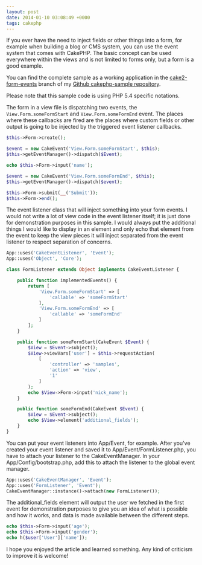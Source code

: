 ```yaml
---
layout: post
date: 2014-01-10 03:08:49 +0000
tags: cakephp
---
```


If you ever have the need to inject fields or other things into a form, for example when building a blog or CMS system, you can use the event system that comes with CakePHP. The basic concept can be used everywhere within the views and is not limited to forms only, but a form is a good example.

You can find the complete sample as a working application in the [cake2-form-events](https://github.com/burzum/cakephp-samples/tree/cake2-form-events) branch of my [Github cakephp-sample repository](https://github.com/burzum/cakephp-samples).

Please note that this sample code is using PHP 5.4 specific notations.

The form in a view file is dispatching two events, the `View.Form.someFormStart` and `View.Form.someFormEnd` event. The places where these callbacks are fired are the places where custom fields or other output is going to be injected by the triggered event listener callbacks.

```php
$this->Form->create();

$event = new CakeEvent('View.Form.someFormStart', $this);
$this->getEventManager()->dispatch($Event);

echo $this->Form->input('name');

$event = new CakeEvent('View.Form.someFormEnd', $this);
$this->getEventManager()->dispatch($event);

$this->Form->submit(__('Submit'));
$this->Form->end();
```

The event listener class that will inject something into your form events. I would not write a lot of view code in the event listener itself; it is just done for demonstration purposes in this sample. I would always put the additional things I would like to display in an element and only echo that element from the event to keep the view pieces it will inject separated from the event listener to respect separation of concerns.

```php
App::uses('CakeEventListener', 'Event');
App::uses('Object', 'Core');

class FormListener extends Object implements CakeEventListener {

    public function implementedEvents() {
        return [
            'View.Form.someFormStart' => [
                'callable' => 'someFormStart'
            ],
            'View.Form.someFormEnd' => [
                'callable' => 'someFormEnd'
            ]
        ];
    }

    public function someFormStart(CakeEvent $Event) {
        $View = $Event->subject();
        $View->viewVars['user'] = $this->requestAction(
            [
                'controller' => 'samples',
                'action' => 'view',
                '1'
            ]
        );
        echo $View->Form->input('nick_name');
    }

    public function someFormEnd(CakeEvent $Event) {
        $View = $Event->subject();
        echo $View->element('additional_fields');
    }
}
```

You can put your event listeners into App/Event, for example. After you've created your event listener and saved it to App/Event/FormListener.php, you have to attach your listener to the CakeEventManager. In your App/Config/bootstrap.php, add this to attach the listener to the global event manager.

```php
App::uses('CakeEventManager', 'Event');
App::uses('FormListener', 'Event');
CakeEventManager::instance()->attach(new FormListener());
```

The additional_fields element will output the user we fetched in the first event for demonstration purposes to give you an idea of what is possible and how it works, and data is made available between the different steps.

```php
echo $this->Form->input('age');
echo $this->Form->input('gender');
echo h($user['User']['name']);
```

I hope you enjoyed the article and learned something. Any kind of criticism to improve it is welcome!
